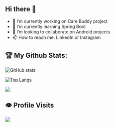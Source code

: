## Hi there 👋

- 🔭 I’m currently working on Care Buddy project
- 🌱 I’m currently learning Spring Boot
- 👯 I’m looking to collaborate on Android projects
- 📫 How to reach me: LinkedIn or Instagram



## 🏆 My Github Stats:

![GitHub stats](https://github-readme-stats.vercel.app/api?username=ashutoshgupta22&show_icons=true&theme=transparent)         


[![Top Langs](https://github-readme-stats.vercel.app/api/top-langs/?username=ashutoshgupta22&layout=compact)](https://github.com/anuraghazra/github-readme-stats)

<img src="https://github-readme-streak-stats.herokuapp.com/?user=ashutoshgupta22"/>

## 👁️ Profile Visits
![](https://visitor-badge.laobi.icu/badge?page_id=ashutoshgupta22.ashutoshgupta22)

<!--
**Ashutoshgupta22/Ashutoshgupta22** is a ✨ _special_ ✨ repository because its `README.md` (this file) appears on your GitHub profile.

Here are some ideas to get you started:

- 🔭 I’m currently working on care buddy
- 🌱 I’m currently learning Data Structures & Algorithms
- 👯 I’m looking to collaborate on Android projects
- 📫 How to reach me: Dm me on linkedin or insta 
-->
